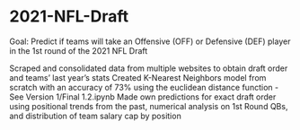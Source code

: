 # 2021-NFL-Draft
Goal: Predict if teams will take an Offensive (OFF) or Defensive (DEF) player in the 1st round of the 2021 NFL Draft

Scraped and consolidated data from multiple websites to obtain draft order and teams’ last year’s stats
Created K-Nearest Neighbors model from scratch with an accuracy of 73% using the euclidean distance function - See Version 1/Final 1.2.ipynb
Made own predictions for exact draft order using positional trends from the past, numerical analysis on 1st Round QBs, and distribution of team salary cap by position
